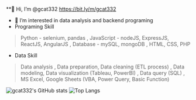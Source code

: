 **👋 Hi, I’m @gcat332
https://bit.ly/m/gcat332
- 👀 I’m interested in data analysis and backend programing
- Programing Skill
 > Python - selenium, pandas
 > , JavaScript - nodeJS, ExpressJS, ReactJS, AngularJS
 > , Database - mySQL, mongoDB
 > , HTML, CSS, PHP
- Data Skill
 > Data analysis
 > , Data preparation, Data cleaning (ETL process)
 > , Data modeling, Data visualization (Tableau, PowerBI)
 > , Data query (SQL)
 > , MS Excel, Google Sheets (VBA, Power Query, Basic Function)

![gcat332's GitHub stats](https://github-readme-stats.vercel.app/api?username=gcat332&theme=tokyonight)
![Top Langs](https://github-readme-stats.vercel.app/api/top-langs/?username=gcat332&layout=compact)

<!---
gcat332/gcat332 is a ✨ special ✨ repository because its `README.md` (this file) appears on your GitHub profile.
You can click the Preview link to take a look at your changes.
--->
